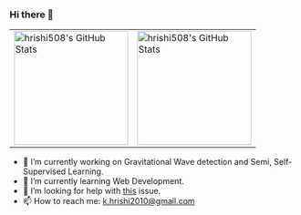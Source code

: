 ### Hi there 👋

<table>
  <tr>
    <td>
      <img
           src="https://github-readme-stats.vercel.app/api?username=hrishi508&show_icons=true&hide_title=true&include_all_commits=true&count_private=true"
           alt="hrishi508's GitHub Stats"
           height="200px"
           width="auto"
      />
    </td>
    <td>
      <img
           src="https://github-readme-stats.vercel.app/api/top-langs/?username=hrishi508&layout=compact&hide_title=true&langs_count=8"
           alt="hrishi508's GitHub Stats"
           height="200px"
           width="auto"
       />
    </td>
  </tr>
</table>

- 🔭 I’m currently working on Gravitational Wave detection and Semi, Self-Supervised Learning. 
- 🌱 I’m currently learning Web Development.
- 🤔 I’m looking for help with [this](https://github.com/hrishi508/Self-and-Semi-Supervised-Learning/issues/2) issue.
- 📫 How to reach me: k.hrishi2010@gmail.com
<!-- - 👯 I’m looking to collaborate on ... -->

<!-- - 💬 Ask me about ... -->

<!-- - 😄 Pronouns: ...
- ⚡ Fun fact: ... -->
